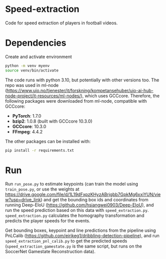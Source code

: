# Speed-extraction
Code for speed extraction of players in football videos. 

# Dependencies
Create and activate environment
```bash
python -m venv myenv
source venv/bin/activate
```

The code runs with python 3.10, but potentially with other versions too. The repo was used in ml-node (https://www.uio.no/tjenester/it/forskning/kompetansehuber/uio-ai-hub-node-project/it-resources/ml-nodes/), which uses GCCcore. Therefore, the following packages were downloaded from ml-node, compatible with GCCcore:
- **PyTorch**: 1.7.0
- **bzip2**: 1.0.8 (built with GCCcore 10.3.0)
- **GCCcore**: 10.3.0
- **FFmpeg**: 4.4.2

The other packages can be installed with:

```bash
pip install -r requirements.txt
```

# Run
Run ```run_pose.py``` to estimate keypoints (can train the model using ```train_pose.py```, or use the weights at https://drive.google.com/file/d/1L19dFxpzKHyzABrjgbb7GpkMg6xxiYUN/view?usp=drive_link) and get the bounding box ids and coordinates from running Deep-EIoU (https://github.com/hsiangwei0903/Deep-EIoU), and run the speed prediction based on this data with ```speed_extraction.py```. ```speed_extraction.py``` calculates the homography transformation and predicts the player speeds for the events.

Get bounding boxes, keypoint and line predictions from the pipeline using PnLCalib (https://github.com/eirikeg1/dribbling-detection-pipeline), and run ```speed_extraction_pnl_calib.py``` to get the predicted speeds (```speed_extraction_gamestate.py``` is the same script, but runs on the SoccerNet Gamestate Reconstruction data). 
